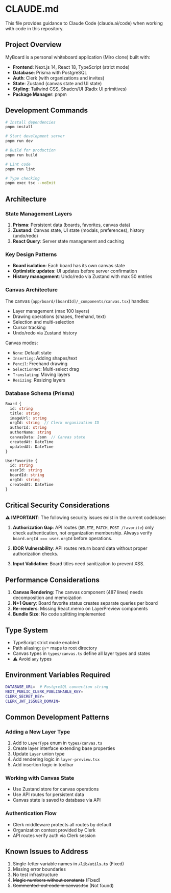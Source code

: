 # CLAUDE.md

This file provides guidance to Claude Code (claude.ai/code) when working with code in this repository.

## Project Overview

MyBoard is a personal whiteboard application (Miro clone) built with:
- **Frontend**: Next.js 14, React 18, TypeScript (strict mode)
- **Database**: Prisma with PostgreSQL
- **Auth**: Clerk (with organizations and invites)
- **State**: Zustand (canvas state and UI state)
- **Styling**: Tailwind CSS, Shadcn/UI (Radix UI primitives)
- **Package Manager**: pnpm

## Development Commands

```bash
# Install dependencies
pnpm install

# Start development server
pnpm run dev

# Build for production
pnpm run build

# Lint code
pnpm run lint

# Type checking
pnpm exec tsc --noEmit
```

## Architecture

### State Management Layers
1. **Prisma**: Persistent data (boards, favorites, canvas data)
2. **Zustand**: Canvas state, UI state (modals, preferences), history (undo/redo)
3. **React Query**: Server state management and caching

### Key Design Patterns
- **Board isolation**: Each board has its own canvas state
- **Optimistic updates**: UI updates before server confirmation
- **History management**: Undo/redo via Zustand with max 50 entries

### Canvas Architecture
The canvas (`app/board/[boardId]/_components/canvas.tsx`) handles:
- Layer management (max 100 layers)
- Drawing operations (shapes, freehand, text)
- Selection and multi-selection
- Cursor tracking
- Undo/redo via Zustand history

Canvas modes:
- `None`: Default state
- `Inserting`: Adding shapes/text
- `Pencil`: Freehand drawing
- `SelectionNet`: Multi-select drag
- `Translating`: Moving layers
- `Resizing`: Resizing layers

### Database Schema (Prisma)
```typescript
Board {
  id: string
  title: string
  imageUrl: string
  orgId: string  // Clerk organization ID
  authorId: string
  authorName: string
  canvasData: Json  // Canvas state
  createdAt: DateTime
  updatedAt: DateTime
}

UserFavorite {
  id: string
  userId: string
  boardId: string
  orgId: string
  createdAt: DateTime
}
```

## Critical Security Considerations

⚠️ **IMPORTANT**: The following security issues exist in the current codebase:

1. **Authorization Gap**: API routes (`DELETE`, `PATCH`, `POST /favorite`) only check authentication, not organization membership. Always verify `board.orgId === user.orgId` before operations.

2. **IDOR Vulnerability**: API routes return board data without proper authorization checks.

3. **Input Validation**: Board titles need sanitization to prevent XSS.

## Performance Considerations

1. **Canvas Rendering**: The canvas component (487 lines) needs decomposition and memoization
2. **N+1 Query**: Board favorite status creates separate queries per board
3. **Re-renders**: Missing React.memo on LayerPreview components
4. **Bundle Size**: No code splitting implemented

## Type System

- TypeScript strict mode enabled
- Path aliasing: `@/*` maps to root directory
- Canvas types in `types/canvas.ts` define all layer types and states
- ⚠️ Avoid `any` types

## Environment Variables Required

```bash
DATABASE_URL=  # PostgreSQL connection string
NEXT_PUBLIC_CLERK_PUBLISHABLE_KEY=
CLERK_SECRET_KEY=
CLERK_JWT_ISSUER_DOMAIN=
```

## Common Development Patterns

### Adding a New Layer Type
1. Add to `LayerType` enum in `types/canvas.ts`
2. Create layer interface extending base properties
3. Update `Layer` union type
4. Add rendering logic in `layer-preview.tsx`
5. Add insertion logic in toolbar

### Working with Canvas State
- Use Zustand store for canvas operations
- Use API routes for persistent data
- Canvas state is saved to database via API

### Authentication Flow
- Clerk middleware protects all routes by default
- Organization context provided by Clerk
- API routes verify auth via Clerk session

## Known Issues to Address

1. ~~Single-letter variable names in `/lib/utils.ts`~~ (Fixed)
2. Missing error boundaries
3. No test infrastructure
4. ~~Magic numbers without constants~~ (Fixed)
5. ~~Commented-out code in canvas.tsx~~ (Not found)